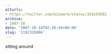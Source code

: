 ```yaml
---
alturls:
- https://twitter.com/bismark/status/334159582
archive:
- 2007-10
date: '2007-10-14T02:26:44+00:00'
slug: '1192328804'
---
```


sitting around

